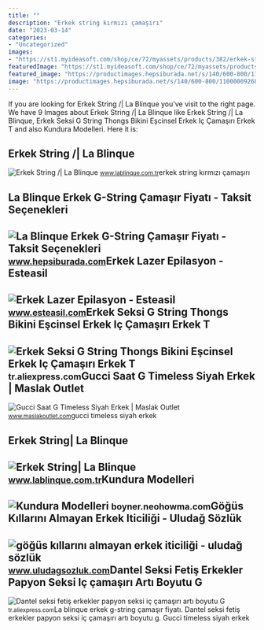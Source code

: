 ```yaml
---
title: ""
description: "Erkek string kırmızı çamaşırı"
date: "2023-03-14"
categories:
- "Uncategorized"
images:
- "https://st1.myideasoft.com/shop/ce/72/myassets/products/382/erkek-string-74.jpg?revision=1545137616"
featuredImage: "https://st1.myideasoft.com/shop/ce/72/myassets/products/382/erkek-string-74.jpg?revision=1545137616"
featured_image: "https://productimages.hepsiburada.net/s/140/600-800/110000092683635.jpg"
image: "https://productimages.hepsiburada.net/s/140/600-800/110000092683635.jpg"
---
```


If you are looking for Erkek String /| La Blinque you've visit to the right page. We have 9 Images about Erkek String /| La Blinque like Erkek String /| La Blinque, Erkek Seksi G String Thongs Bikini Eşcinsel Erkek Iç Çamaşırı Erkek T and also Kundura Modelleri. Here it is:

Erkek String /| La Blinque
--------------------------

 ![Erkek String /| La Blinque](https://st1.myideasoft.com/shop/ce/72/myassets/products/382/erkek-string-74.jpg?revision=1545137616) <small>www.lablinque.com.tr</small>erkek string kırmızı çamaşırı

La Blinque Erkek G-String Çamaşır Fiyatı - Taksit Seçenekleri
-------------------------------------------------------------

 ![La Blinque Erkek G-String Çamaşır Fiyatı - Taksit Seçenekleri](https://productimages.hepsiburada.net/s/140/600-800/110000092683635.jpg) <small>www.hepsiburada.com</small>Erkek Lazer Epilasyon - Esteasil
--------------------------------

 ![Erkek Lazer Epilasyon - Esteasil](https://www.esteasil.com/wp-content/uploads/2021/07/erkek-lazer-epilasyon-hakkimizda-1.png) <small>www.esteasil.com</small>Erkek Seksi G String Thongs Bikini Eşcinsel Erkek Iç Çamaşırı Erkek T
---------------------------------------------------------------------

 ![Erkek Seksi G String Thongs Bikini Eşcinsel Erkek Iç Çamaşırı Erkek T](https://ae01.alicdn.com/kf/S6da2f55d35c44721b5378e8f280f52feL/Erkek-Seksi-G-String-Thongs-Bikini-E-cinsel-Erkek-I-ama-r-Erkek-T-geri-Thongs.jpg) <small>tr.aliexpress.com</small>Gucci Saat G Timeless Siyah Erkek | Maslak Outlet
-------------------------------------------------

 ![Gucci Saat G Timeless Siyah Erkek | Maslak Outlet](https://www.maslakoutlet.com/u/gucci/saat/gucci-saat-erkek-g-timeless-watch-siyah-2.jpg) <small>www.maslakoutlet.com</small>gucci timeless siyah erkek

Erkek String| La Blinque
------------------------

 ![Erkek String| La Blinque](https://st.myideasoft.com/shop/ce/72/myassets/products/386/lablinque-erkek-string-15356.jpg?revision=1519978166) <small>www.lablinque.com.tr</small>Kundura Modelleri
-----------------

 ![Kundura Modelleri](https://i.pinimg.com/originals/3c/6b/ff/3c6bff13c5fdb28cdde9528b50e04b90.jpg) <small>boyner.neohowma.com</small>Göğüs Kıllarını Almayan Erkek Iticiliği - Uludağ Sözlük
-------------------------------------------------------

 ![göğüs kıllarını almayan erkek iticiliği - uludağ sözlük](https://galeri13.uludagsozluk.com/640/gogus-killarini-almayan-erkek-iticiligi_1249972.jpg) <small>www.uludagsozluk.com</small>Dantel Seksi Fetiş Erkekler Papyon Seksi Iç çamaşırı Artı Boyutu G
------------------------------------------------------------------

 ![Dantel seksi fetiş erkekler papyon seksi iç çamaşırı artı boyutu G](https://ae01.alicdn.com/kf/H5cffe27e65044f0c8acaacb295e01fcb1/Dantel-seksi-feti-erkekler-papyon-seksi-i-ama-r-art-boyutu-G-String-Thongs-seks-erkek.jpg) <small>tr.aliexpress.com</small>La blinque erkek g-string çamaşır fiyatı. Dantel seksi fetiş erkekler papyon seksi iç çamaşırı artı boyutu g. Gucci timeless siyah erkek
